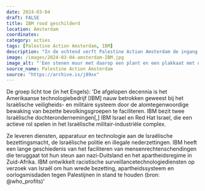 ```yaml
---
date: 2024-03-04
draft: FALSE
title: IBM rood geschilderd
location: Amsterdam
coordinates: 
category: acties
tags: [Palestine Action Amsterdam, IBM]
description: "In de ochtend verft Palestine Action Amsterdam de ingang van het kantoor van IBM Amsterdam en zet het op slot. Dit omdat IBM profiteert van de genocide in Gaza en oorlogsmisdaden tegen Palestijnen faciliteert."
image: /images/2024-03-04-amsterdam-IBM.jpg
image_alt: "'Een stenen muur met daarop een plant en een plakkaat met daarop in witte letters het logo, website-adres en locatie van het bedrijf IBM.'"
source_name: Palestine Action Amsterdam
source: "https://archive.is/j89xx"
---
```

De groep licht toe (in het Engels): 'De afgelopen decennia is het Amerikaanse technologiebedrijf [IBM] nauw betrokken geweest bij het Israëlische veiligheids- en militaire systeem door de alomtegenwoordige bewaking van bezette bevolkingsgroepen te faciliteren. IBM bezit twee Israëlische dochterondernemingen[,] IBM Israel en Red Hat Israel, die een actieve rol spelen in het Israëlische militair-industriële complex.

Ze leveren diensten, apparatuur en technologie aan de Israëlische bezettingsmacht, de Israëlische politie en illegale nederzettingen.
IBM heeft een lange geschiedenis van het faciliteren van mensenrechtenschendingen die teruggaat tot hun steun aan nazi-Duitsland en het apartheidsregime in Zuid-Afrika. IBM ontwikkelt racistische surveillancetechnologiediensten op verzoek van Israël om hun wrede bezetting, apartheidssysteem en oorlogsmisdaden tegen Palestijnen in stand te houden (bron: @who_profits)'